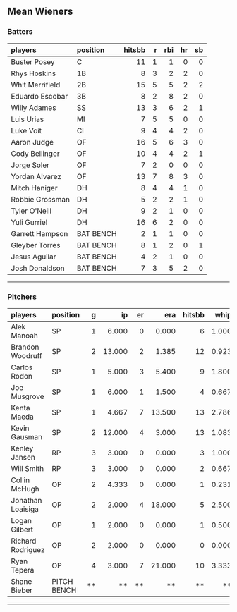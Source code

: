 ## Mean Wieners

### Batters

 
|players         |position  | hitsbb|  r| rbi| hr| sb| 
|:---------------|:---------|------:|--:|---:|--:|--:| 
|Buster Posey    |C         |     11|  1|   1|  0|  0| 
|Rhys Hoskins    |1B        |      8|  3|   2|  2|  0| 
|Whit Merrifield |2B        |     15|  5|   5|  2|  2| 
|Eduardo Escobar |3B        |      8|  2|   8|  2|  0| 
|Willy Adames    |SS        |     13|  3|   6|  2|  1| 
|Luis Urias      |MI        |      7|  5|   5|  0|  0| 
|Luke Voit       |CI        |      9|  4|   4|  2|  0| 
|Aaron Judge     |OF        |     16|  5|   6|  3|  0| 
|Cody Bellinger  |OF        |     10|  4|   4|  2|  1| 
|Jorge Soler     |OF        |      7|  2|   0|  0|  0| 
|Yordan Alvarez  |OF        |     13|  7|   8|  3|  0| 
|Mitch Haniger   |DH        |      8|  4|   4|  1|  0| 
|Robbie Grossman |DH        |      5|  2|   2|  1|  0| 
|Tyler O'Neill   |DH        |      9|  2|   1|  0|  0| 
|Yuli Gurriel    |DH        |     16|  6|   2|  0|  0| 
|Garrett Hampson |BAT BENCH |      2|  1|   1|  0|  0| 
|Gleyber Torres  |BAT BENCH |      8|  1|   2|  0|  1| 
|Jesus Aguilar   |BAT BENCH |      4|  2|   1|  0|  0| 
|Josh Donaldson  |BAT BENCH |      7|  3|   5|  2|  0| 

* * *

### Pitchers

 
|players           |position    |  g|     ip| er|    era| hitsbb|  whip| so|  w| sv| 
|:-----------------|:-----------|--:|------:|--:|------:|------:|-----:|--:|--:|--:| 
|Alek Manoah       |SP          |  1|  6.000|  0|  0.000|      6| 1.000|  6|  0|  0| 
|Brandon Woodruff  |SP          |  2| 13.000|  2|  1.385|     12| 0.923| 17|  2|  0| 
|Carlos Rodon      |SP          |  1|  5.000|  3|  5.400|      9| 1.800|  8|  0|  0| 
|Joe Musgrove      |SP          |  1|  6.000|  1|  1.500|      4| 0.667|  5|  0|  0| 
|Kenta Maeda       |SP          |  1|  4.667|  7| 13.500|     13| 2.786|  4|  0|  0| 
|Kevin Gausman     |SP          |  2| 12.000|  4|  3.000|     13| 1.083| 13|  0|  0| 
|Kenley Jansen     |RP          |  3|  3.000|  0|  0.000|      3| 1.000|  5|  0|  2| 
|Will Smith        |RP          |  3|  3.000|  0|  0.000|      2| 0.667|  4|  0|  2| 
|Collin McHugh     |OP          |  2|  4.333|  0|  0.000|      1| 0.231|  5|  1|  0| 
|Jonathan Loaisiga |OP          |  2|  2.000|  4| 18.000|      5| 2.500|  6|  0|  0| 
|Logan Gilbert     |OP          |  1|  2.000|  0|  0.000|      1| 0.500|  3|  0|  0| 
|Richard Rodriguez |OP          |  2|  2.000|  0|  0.000|      0| 0.000|  3|  0|  2| 
|Ryan Tepera       |OP          |  4|  3.000|  7| 21.000|     10| 3.333|  2|  0|  0| 
|Shane Bieber      |PITCH BENCH | **|     **| **|     **|     **|    **| **| **| **| 


* * *


